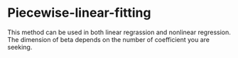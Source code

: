 # Piecewise-linear-fitting
This method can be used in both linear regrassion and nonlinear regression.
The dimension of beta depends on the number of coefficient you are seeking.
